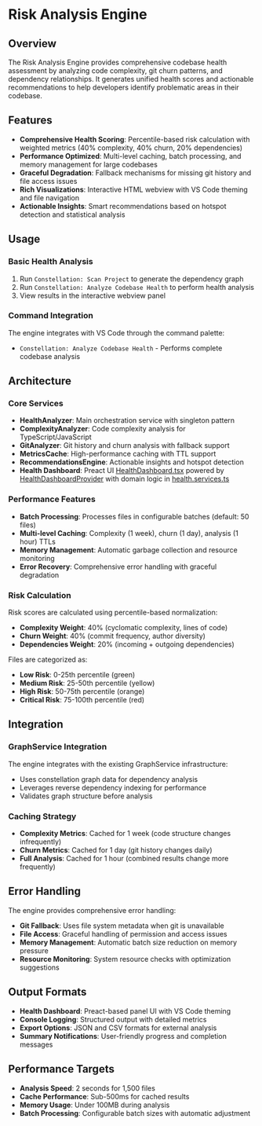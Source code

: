 # Risk Analysis Engine

## Overview

The Risk Analysis Engine provides comprehensive codebase health assessment by analyzing code complexity, git churn patterns, and dependency relationships. It generates unified health scores and actionable recommendations to help developers identify problematic areas in their codebase.

## Features

- **Comprehensive Health Scoring**: Percentile-based risk calculation with weighted metrics (40% complexity, 40% churn, 20% dependencies)
- **Performance Optimized**: Multi-level caching, batch processing, and memory management for large codebases
- **Graceful Degradation**: Fallback mechanisms for missing git history and file access issues
- **Rich Visualizations**: Interactive HTML webview with VS Code theming and file navigation
- **Actionable Insights**: Smart recommendations based on hotspot detection and statistical analysis

## Usage

### Basic Health Analysis

1. Run `Constellation: Scan Project` to generate the dependency graph
2. Run `Constellation: Analyze Codebase Health` to perform health analysis
3. View results in the interactive webview panel

### Command Integration

The engine integrates with VS Code through the command palette:

- `Constellation: Analyze Codebase Health` - Performs complete codebase analysis

## Architecture

### Core Services

- **HealthAnalyzer**: Main orchestration service with singleton pattern
- **ComplexityAnalyzer**: Code complexity analysis for TypeScript/JavaScript
- **GitAnalyzer**: Git history and churn analysis with fallback support
- **MetricsCache**: High-performance caching with TTL support
- **RecommendationsEngine**: Actionable insights and hotspot detection
- **Health Dashboard**: Preact UI [HealthDashboard.tsx](src/webview/ui/dashboard-health/HealthDashboard.tsx) powered by [HealthDashboardProvider](src/webview/providers/health-dashboard.provider.ts) with domain logic in [health.services.ts](src/services/health/health.services.ts)

### Performance Features

- **Batch Processing**: Processes files in configurable batches (default: 50 files)
- **Multi-level Caching**: Complexity (1 week), churn (1 day), analysis (1 hour) TTLs
- **Memory Management**: Automatic garbage collection and resource monitoring
- **Error Recovery**: Comprehensive error handling with graceful degradation

### Risk Calculation

Risk scores are calculated using percentile-based normalization:

- **Complexity Weight**: 40% (cyclomatic complexity, lines of code)
- **Churn Weight**: 40% (commit frequency, author diversity)
- **Dependencies Weight**: 20% (incoming + outgoing dependencies)

Files are categorized as:

- **Low Risk**: 0-25th percentile (green)
- **Medium Risk**: 25-50th percentile (yellow)
- **High Risk**: 50-75th percentile (orange)
- **Critical Risk**: 75-100th percentile (red)

## Integration

### GraphService Integration

The engine integrates with the existing GraphService infrastructure:

- Uses constellation graph data for dependency analysis
- Leverages reverse dependency indexing for performance
- Validates graph structure before analysis

### Caching Strategy

- **Complexity Metrics**: Cached for 1 week (code structure changes infrequently)
- **Churn Metrics**: Cached for 1 day (git history changes daily)
- **Full Analysis**: Cached for 1 hour (combined results change more frequently)

## Error Handling

The engine provides comprehensive error handling:

- **Git Fallback**: Uses file system metadata when git is unavailable
- **File Access**: Graceful handling of permission and access issues
- **Memory Management**: Automatic batch size reduction on memory pressure
- **Resource Monitoring**: System resource checks with optimization suggestions

## Output Formats

- **Health Dashboard**: Preact-based panel UI with VS Code theming
- **Console Logging**: Structured output with detailed metrics
- **Export Options**: JSON and CSV formats for external analysis
- **Summary Notifications**: User-friendly progress and completion messages

## Performance Targets

- **Analysis Speed**: 2 seconds for 1,500 files
- **Cache Performance**: Sub-500ms for cached results
- **Memory Usage**: Under 100MB during analysis
- **Batch Processing**: Configurable batch sizes with automatic adjustment
